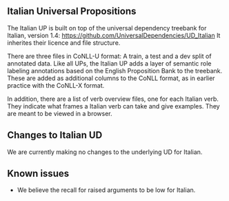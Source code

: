 ## Italian Universal Propositions

The Italian UP is built on top of the universal dependency treebank for Italian, 
version 1.4: https://github.com/UniversalDependencies/UD_Italian
It inherites their licence and file structure. 

There are three files in CoNLL-U format: A train, a test and a dev split of 
annotated data. Like all UPs, the Italian UP adds a layer of semantic role 
labeling annotations based on the English Proposition Bank to the treebank. 
These are added as additional columns to the CoNLL format, as in earlier
practice  with the CoNLL-X format. 

In addition, there are a list of verb overview files, one for each Italian verb. 
They indicate what frames a Italian verb can take and give examples. They are 
meant to be viewed in a browser. 

## Changes to Italian UD

We are currently making no changes to the underlying UD for Italian.

## Known issues

- We believe the recall for raised arguments to be low for Italian.
